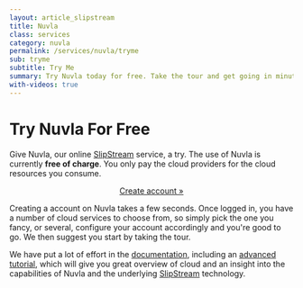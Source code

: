 ```yaml
---
layout: article_slipstream
title: Nuvla
class: services
category: nuvla
permalink: /services/nuvla/tryme
sub: tryme
subtitle: Try Me
summary: Try Nuvla today for free. Take the tour and get going in minutes.
with-videos: true
---
```


Try Nuvla For Free
======

Give Nuvla, our online [SlipStream](/products/slipstream) service, a try. The use of Nuvla is currently **free of charge**.  You only pay the cloud providers for the cloud resources you consume.

<p align="center">
  <a href="https://nuv.la" class="btn btn-primary btn-lg" role="button">Create account &raquo;</a>
</p>


Creating a account on Nuvla takes a few seconds. Once logged in, you have a number of cloud services to choose from, so simply pick the one you fancy, or several, configure your account accordingly and you're good to go. We then suggest you start by taking the tour. 

We have put a lot of effort in the [documentation](http://ssdocs.sixsq.com), including an [advanced tutorial](http://ssdocs.sixsq.com/documentation/advanced_tutorial/), which will give you great overview of cloud and an insight into the capabilities of Nuvla and the underlying [SlipStream](/products/slipstream) technology.
